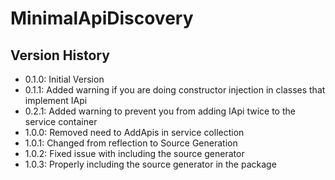 # MinimalApiDiscovery

## Version History

- 0.1.0: Initial Version
- 0.1.1: Added warning if you are doing constructor injection in classes that implement IApi 
- 0.2.1: Added warning to prevent you from adding IApi twice to the service container
- 1.0.0: Removed need to AddApis in service collection
- 1.0.1: Changed from reflection to Source Generation
- 1.0.2: Fixed issue with including the source generator
- 1.0.3: Properly including the source generator in the package